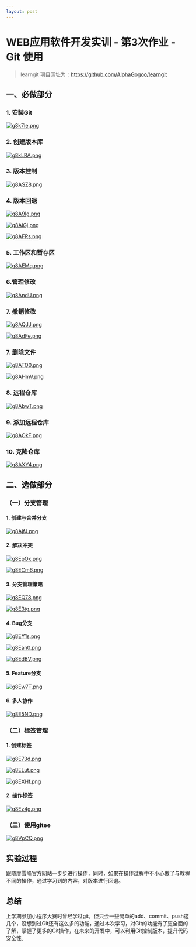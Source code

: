 ```yaml
---
layout: post
---
```

# WEB应用软件开发实训 - 第3次作业 - Git 使用

> learngit 项目网址为：<https://github.com/AlphaGogoo/learngit>

## 一、必做部分

### 1. 安装Git

[![g8k7Ie.png](https://z3.ax1x.com/2021/05/07/g8k7Ie.png)](https://imgtu.com/i/g8k7Ie)

### 2. 创建版本库

[![g8kLRA.png](https://z3.ax1x.com/2021/05/07/g8kLRA.png)](https://imgtu.com/i/g8kLRA)



### 3. 版本控制

[![g8ASZ8.png](https://z3.ax1x.com/2021/05/07/g8ASZ8.png)](https://imgtu.com/i/g8ASZ8)

### 4. 版本回退

[![g8A9Ig.png](https://z3.ax1x.com/2021/05/07/g8A9Ig.png)](https://imgtu.com/i/g8A9Ig)

[![g8AiGj.png](https://z3.ax1x.com/2021/05/07/g8AiGj.png)](https://imgtu.com/i/g8AiGj)

[![g8AFRs.png](https://z3.ax1x.com/2021/05/07/g8AFRs.png)](https://imgtu.com/i/g8AFRs)



### 5. 工作区和暂存区

[![g8AEMq.png](https://z3.ax1x.com/2021/05/07/g8AEMq.png)](https://imgtu.com/i/g8AEMq)

### 6.管理修改

[![g8AndU.png](https://z3.ax1x.com/2021/05/07/g8AndU.png)](https://imgtu.com/i/g8AndU)

### 7. 撤销修改

[![g8AQJJ.png](https://z3.ax1x.com/2021/05/07/g8AQJJ.png)](https://imgtu.com/i/g8AQJJ)

[![g8AdFe.png](https://z3.ax1x.com/2021/05/07/g8AdFe.png)](https://imgtu.com/i/g8AdFe)



### 7. 删除文件

[![g8ATO0.png](https://z3.ax1x.com/2021/05/07/g8ATO0.png)](https://imgtu.com/i/g8ATO0)



[![g8AHmV.png](https://z3.ax1x.com/2021/05/07/g8AHmV.png)](https://imgtu.com/i/g8AHmV)

### 8. 远程仓库

[![g8AbwT.png](https://z3.ax1x.com/2021/05/07/g8AbwT.png)](https://imgtu.com/i/g8AbwT)

### 9. 添加远程仓库

[![g8AOkF.png](https://z3.ax1x.com/2021/05/07/g8AOkF.png)](https://imgtu.com/i/g8AOkF)

### 10. 克隆仓库

[![g8AXY4.png](https://z3.ax1x.com/2021/05/07/g8AXY4.png)](https://imgtu.com/i/g8AXY4)

## 二、选做部分

### （一）分支管理

#### 1. 创建与合并分支

[![g8AjfJ.png](https://z3.ax1x.com/2021/05/07/g8AjfJ.png)](https://imgtu.com/i/g8AjfJ)

#### 2. 解决冲突

[![g8EpOx.png](https://z3.ax1x.com/2021/05/07/g8EpOx.png)](https://imgtu.com/i/g8EpOx)

[![g8ECm6.png](https://z3.ax1x.com/2021/05/07/g8ECm6.png)](https://imgtu.com/i/g8ECm6)

#### 3. 分支管理策略

[![g8EQ78.png](https://z3.ax1x.com/2021/05/07/g8EQ78.png)](https://imgtu.com/i/g8EQ78)

[![g8E3tg.png](https://z3.ax1x.com/2021/05/07/g8E3tg.png)](https://imgtu.com/i/g8E3tg)

#### 4. Bug分支

[![g8EY1s.png](https://z3.ax1x.com/2021/05/07/g8EY1s.png)](https://imgtu.com/i/g8EY1s)

[![g8Ean0.png](https://z3.ax1x.com/2021/05/07/g8Ean0.png)](https://imgtu.com/i/g8Ean0)

[![g8EdBV.png](https://z3.ax1x.com/2021/05/07/g8EdBV.png)](https://imgtu.com/i/g8EdBV)

#### 5. Feature分支

[![g8Ew7T.png](https://z3.ax1x.com/2021/05/07/g8Ew7T.png)](https://imgtu.com/i/g8Ew7T)

#### 6. 多人协作

[![g8E5ND.png](https://z3.ax1x.com/2021/05/07/g8E5ND.png)](https://imgtu.com/i/g8E5ND)

### （二）标签管理

#### 1. 创建标签

[![g8E73d.png](https://z3.ax1x.com/2021/05/07/g8E73d.png)](https://imgtu.com/i/g8E73d)

[![g8ELut.png](https://z3.ax1x.com/2021/05/07/g8ELut.png)](https://imgtu.com/i/g8ELut)

[![g8EXHf.png](https://z3.ax1x.com/2021/05/07/g8EXHf.png)](https://imgtu.com/i/g8EXHf)



#### 2. 操作标签

[![g8Ez4g.png](https://z3.ax1x.com/2021/05/07/g8Ez4g.png)](https://imgtu.com/i/g8Ez4g)

### （三）使用gitee

[![g8VpCQ.png](https://z3.ax1x.com/2021/05/07/g8VpCQ.png)](https://imgtu.com/i/g8VpCQ)

## 实验过程

跟随廖雪峰官方网站一步步进行操作，同时，如果在操作过程中不小心做了与教程不同的操作，通过学习到的内容，对版本进行回退。

## 总结

上学期参加小程序大赛时曾经学过git，但只会一些简单的add、commit、push这几个，没想到过Git还有这么多的功能，通过本次学习，对Git的功能有了更全面的了解，掌握了更多的Git操作，在未来的开发中，可以利用Git控制版本，提升代码安全性。